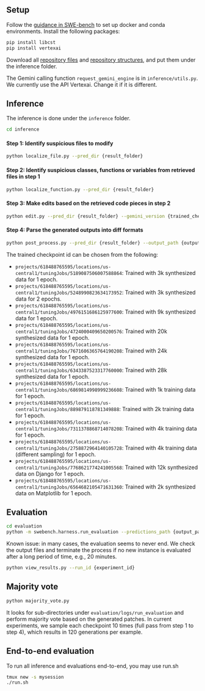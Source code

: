 ## Setup
Follow the [guidance in SWE-bench](https://github.com/princeton-nlp/SWE-bench?tab=readme-ov-file#-set-up) to set up docker and conda environments.
Install the following packages:
```bash
pip install libcst
pip install vertexai
```

Download all [repository files](https://drive.google.com/file/d/1cUUwps4kEV52dCmtQxGIIFM4rCROk6mn/view?usp=sharing&resourcekey=0-0aa7hLvVOjCzv2DatBgcAA) and [repository structures](https://drive.google.com/file/d/1VBnKwab3fl3EIue4yu2LBILXAiD9aqov/view?usp=sharing&resourcekey=0-CFu-RBq2ov-ekWxxmBF34A), and put them under the inference folder.

The Gemini calling function `request_gemini_engine` is in `inference/utils.py`. We currently use the API Vertexai. Change it if it is different.

## Inference
The inference is done under the `inference` folder.
```bash
cd inference
```

#### Step 1: Identify suspicious files to modify
```bash
python localize_file.py --pred_dir {result_folder}
```

#### Step 2: Identify suspicious classes, functions or variables from retrieved files in step 1
```bash
python localize_function.py --pred_dir {result_folder}
```

#### Step 3: Make edits based on the retrieved code pieces in step 2
```bash
python edit.py --pred_dir {result_folder} --gemini_version {trained_checkpoint_id}
```

#### Step 4: Parse the generated outputs into diff formats
```bash
python post_process.py --pred_dir {result_folder} --output_path {output_path}
```

The trained checkpoint id can be chosen from the following:
* `projects/618488765595/locations/us-central1/tuningJobs/5189087506007588864`: Trained with 3k synthesized data for 1 epoch.
* `projects/618488765595/locations/us-central1/tuningJobs/5248990823634173952`: Trained with 3k synthesized data for 2 epochs.
* `projects/618488765595/locations/us-central1/tuningJobs/4976151686125977600`: Trained with 9k synthesized data for 1 epoch.
* `projects/618488765595/locations/us-central1/tuningJobs/4724000409650200576`: Trained with 20k synthesized data for 1 epoch.
* `projects/618488765595/locations/us-central1/tuningJobs/7671606365764190208`: Trained with 24k synthesized data for 1 epoch.
* `projects/618488765595/locations/us-central1/tuningJobs/6343387523317760000`: Trained with 28k synthesized data for 1 epoch.
* `projects/618488765595/locations/us-central1/tuningJobs/6869814998999236608`: Trained with 1k training data for 1 epoch.
* `projects/618488765595/locations/us-central1/tuningJobs/889879118781349888`: Trained with 2k training data for 1 epoch.
* `projects/618488765595/locations/us-central1/tuningJobs/7311378868714078208`: Trained with 4k training data for 1 epoch.
* `projects/618488765595/locations/us-central1/tuningJobs/2758872964140105728`: Trained with 4k training data (different sampling) for 1 epoch.
* `projects/618488765595/locations/us-central1/tuningJobs/7768621774241005568`: Trained with 12k synthesized data on Django for 1 epoch.
* `projects/618488765595/locations/us-central1/tuningJobs/6564682105471631360`: Trained with 2k synthesized data on Matplotlib for 1 epoch.

## Evaluation
```bash
cd evaluation
python -m swebench.harness.run_evaluation --predictions_path {output_path} --max_workers 24 --run_id {experiment_id}
```
Known issue: in many cases, the evaluation seems to never end. We check the output files and terminate the process if no new instance is evaluated after a long period of time, e.g., 20 minutes.
```bash
python view_results.py --run_id {experiment_id}
```

## Majority vote
```bash
python majority_vote.py
```
It looks for sub-directories under `evaluation/logs/run_evaluation` and perform majority vote based on the generated patches. 
In current experiments, we sample each checkpoint 10 times (full pass from step 1 to step 4), which results in 120 generations per example.

## End-to-end evaluation
To run all inference and evaluations end-to-end, you may use run.sh
```bash
tmux new -s mysession
./run.sh
```






